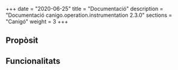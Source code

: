 +++
date        = "2020-06-25"
title       = "Documentació"
description = "Documentació canigo.operation.instrumentation 2.3.0"
sections    = "Canigó"
weight      = 3
+++

## Propòsit



## Funcionalitats
